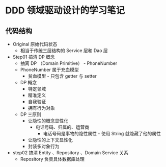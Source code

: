 # DDD 领域驱动设计的学习笔记

## 代码结构

- Original 原始代码状态
  - 相当于传统三层结构的 Service 层和 Dao 层
- Step01 搞清 DP 概念
  - 抽离 DP （Domain Primitive） - PhoneNumber
  - PhoneNumber 属于充血模型
    - 贫血模型 - 只包含 getter 与 setter
  - DP 概念
    - 特定领域
    - 精准定义
    - 自我验证
    - 拥有行为对象
  - DP 三原则
    - 让隐性的概念显性化
      - 电话号码、归属的、运营商
        - 电话号码是事物的隐性属性 - 使用 String 就隐藏了他的属性
    - 让隐性的上下文显性化
    - 封装多对象行为
- step02 搞清 Entity 、Repository 、Domain Service 关系
  - Repository 负责具体数据库处理
